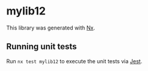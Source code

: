 # mylib12

This library was generated with [Nx](https://nx.dev).

## Running unit tests

Run `nx test mylib12` to execute the unit tests via [Jest](https://jestjs.io).
